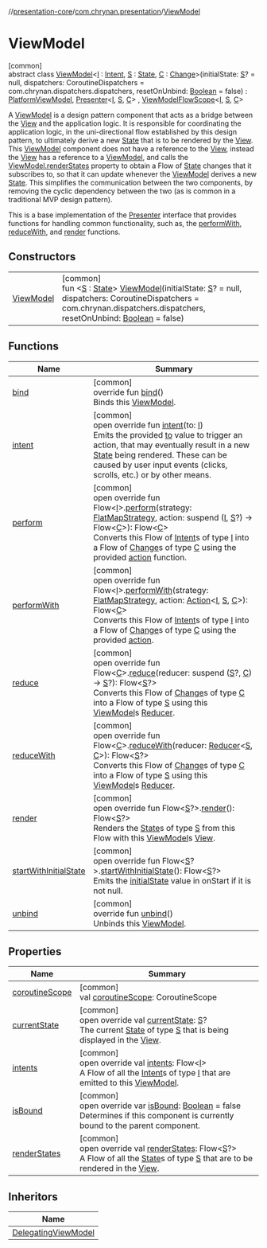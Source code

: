 //[presentation-core](../../../index.md)/[com.chrynan.presentation](../index.md)/[ViewModel](index.md)

# ViewModel

[common]\
abstract class [ViewModel](index.md)&lt;[I](index.md) : [Intent](../-intent/index.md), [S](index.md) : [State](../-state/index.md), [C](index.md) : [Change](../-change/index.md)&gt;(initialState: [S](index.md)? = null, dispatchers: CoroutineDispatchers = com.chrynan.dispatchers.dispatchers, resetOnUnbind: [Boolean](https://kotlinlang.org/api/latest/jvm/stdlib/kotlin/-boolean/index.html) = false) : [PlatformViewModel](../-platform-view-model/index.md), [Presenter](../-presenter/index.md)&lt;[I](index.md), [S](index.md), [C](index.md)&gt; , [ViewModelFlowScope](../-view-model-flow-scope/index.md)&lt;[I](index.md), [S](index.md), [C](index.md)&gt; 

A [ViewModel](index.md) is a design pattern component that acts as a bridge between the [View](../-view/index.md) and the application logic. It is responsible for coordinating the application logic, in the uni-directional flow established by this design pattern, to ultimately derive a new [State](../-state/index.md) that is to be rendered by the [View](../-view/index.md). This [ViewModel](index.md) component does not have a reference to the [View](../-view/index.md), instead the [View](../-view/index.md) has a reference to a [ViewModel](index.md), and calls the [ViewModel.renderStates](render-states.md) property to obtain a Flow of [State](../-state/index.md) changes that it subscribes to, so that it can update whenever the [ViewModel](index.md) derives a new [State](../-state/index.md). This simplifies the communication between the two components, by removing the cyclic dependency between the two (as is common in a traditional MVP design pattern).

This is a base implementation of the [Presenter](../-presenter/index.md) interface that provides functions for handling common functionality, such as, the [performWith](perform-with.md), [reduceWith](reduce-with.md), and [render](render.md) functions.

## Constructors

| | |
|---|---|
| [ViewModel](-view-model.md) | [common]<br>fun &lt;[S](index.md) : [State](../-state/index.md)&gt; [ViewModel](-view-model.md)(initialState: [S](index.md)? = null, dispatchers: CoroutineDispatchers = com.chrynan.dispatchers.dispatchers, resetOnUnbind: [Boolean](https://kotlinlang.org/api/latest/jvm/stdlib/kotlin/-boolean/index.html) = false) |

## Functions

| Name | Summary |
|---|---|
| [bind](bind.md) | [common]<br>override fun [bind](bind.md)()<br>Binds this [ViewModel](index.md). |
| [intent](intent.md) | [common]<br>open override fun [intent](intent.md)(to: [I](index.md))<br>Emits the provided [to](../-intent/index.md) value to trigger an action, that may eventually result in a new [State](../-state/index.md) being rendered. These can be caused by user input events (clicks, scrolls, etc.) or by other means. |
| [perform](perform.md) | [common]<br>open override fun Flow&lt;[I](index.md)&gt;.[perform](perform.md)(strategy: [FlatMapStrategy](../-flat-map-strategy/index.md), action: suspend ([I](index.md), [S](index.md)?) -&gt; Flow&lt;[C](index.md)&gt;): Flow&lt;[C](index.md)&gt;<br>Converts this Flow of [Intent](../-intent/index.md)s of type [I](index.md) into a Flow of [Change](../-change/index.md)s of type [C](index.md) using the provided [action](perform.md) function. |
| [performWith](perform-with.md) | [common]<br>open override fun Flow&lt;[I](index.md)&gt;.[performWith](perform-with.md)(strategy: [FlatMapStrategy](../-flat-map-strategy/index.md), action: [Action](../-action/index.md)&lt;[I](index.md), [S](index.md), [C](index.md)&gt;): Flow&lt;[C](index.md)&gt;<br>Converts this Flow of [Intent](../-intent/index.md)s of type [I](index.md) into a Flow of [Change](../-change/index.md)s of type [C](index.md) using the provided [action](perform-with.md). |
| [reduce](reduce.md) | [common]<br>open override fun Flow&lt;[C](index.md)&gt;.[reduce](reduce.md)(reducer: suspend ([S](index.md)?, [C](index.md)) -&gt; [S](index.md)?): Flow&lt;[S](index.md)?&gt;<br>Converts this Flow of [Change](../-change/index.md)s of type [C](index.md) into a Flow of type [S](index.md) using this [ViewModel](index.md)s [Reducer](../-reducer/index.md). |
| [reduceWith](reduce-with.md) | [common]<br>open override fun Flow&lt;[C](index.md)&gt;.[reduceWith](reduce-with.md)(reducer: [Reducer](../-reducer/index.md)&lt;[S](index.md), [C](index.md)&gt;): Flow&lt;[S](index.md)?&gt;<br>Converts this Flow of [Change](../-change/index.md)s of type [C](index.md) into a Flow of type [S](index.md) using this [ViewModel](index.md)s [Reducer](../-reducer/index.md). |
| [render](render.md) | [common]<br>open override fun Flow&lt;[S](index.md)?&gt;.[render](render.md)(): Flow&lt;[S](index.md)?&gt;<br>Renders the [State](../-state/index.md)s of type [S](index.md) from this Flow with this [ViewModel](index.md)s [View](../-view/index.md). |
| [startWithInitialState](start-with-initial-state.md) | [common]<br>open override fun Flow&lt;[S](index.md)?&gt;.[startWithInitialState](start-with-initial-state.md)(): Flow&lt;[S](index.md)?&gt;<br>Emits the [initialState](../../../../presentation-core/com.chrynan.presentation/-view-model/initial-state.md) value in onStart if it is not null. |
| [unbind](unbind.md) | [common]<br>override fun [unbind](unbind.md)()<br>Unbinds this [ViewModel](index.md). |

## Properties

| Name | Summary |
|---|---|
| [coroutineScope](coroutine-scope.md) | [common]<br>val [coroutineScope](coroutine-scope.md): CoroutineScope |
| [currentState](current-state.md) | [common]<br>open override val [currentState](current-state.md): [S](index.md)?<br>The current [State](../-state/index.md) of type [S](index.md) that is being displayed in the [View](../-view/index.md). |
| [intents](intents.md) | [common]<br>open override val [intents](intents.md): Flow&lt;[I](index.md)&gt;<br>A Flow of all the [Intent](../-intent/index.md)s of type [I](index.md) that are emitted to this [ViewModel](index.md). |
| [isBound](is-bound.md) | [common]<br>open override var [isBound](is-bound.md): [Boolean](https://kotlinlang.org/api/latest/jvm/stdlib/kotlin/-boolean/index.html) = false<br>Determines if this component is currently bound to the parent component. |
| [renderStates](render-states.md) | [common]<br>open override val [renderStates](render-states.md): Flow&lt;[S](index.md)?&gt;<br>A Flow of all the [State](../-state/index.md)s of type [S](index.md) that are to be rendered in the [View](../-view/index.md). |

## Inheritors

| Name |
|---|
| [DelegatingViewModel](../-delegating-view-model/index.md) |
